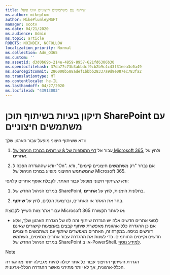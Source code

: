 ```yaml
---
title: שיתוף עם משתמשים חיצוניים אינו פועל
ms.author: mikeplum
author: MikePlumleyMSFT
manager: scotv
ms.date: 04/21/2020
ms.audience: Admin
ms.topic: article
ROBOTS: NOINDEX, NOFOLLOW
localization_priority: Normal
ms.collection: Adm_O365
ms.custom: ''
ms.assetid: d3d0b69b-214e-4859-8957-621fd6306b30
ms.openlocfilehash: 37da77c73b3abbdcf9cb2b9c4c43f31eea3c0a49
ms.sourcegitcommit: 286000b588adef1bbbb28337a9d9e087ec783fa2
ms.translationtype: MT
ms.contentlocale: he-IL
ms.lasthandoff: 04/27/2020
ms.locfileid: "43913003"
---
```

# <a name="fix-problems-sharing-sharepoint-content-with-external-users"></a>תיקון בעיות בשיתוף תוכן SharePoint עם משתמשים חיצוניים

ודא ששיתוף חיצוני מופעל עבור הארגון שלך:
  
1. עבור אל [דף התוספות של &amp; שירותים במרכז הניהול של Microsoft 365](https://portal.office.com/adminportal/home#/Settings/ServicesAndAddIns), ולחץ על **אתרים**.
    
2. ודא שההגדרה הפכה ל-"On". אם נבחר "רק משתמשים חיצוניים קיימים", ודא שהמשתמש החיצוני מופיע במרכז הניהול של Microsoft 365.
    
ודא ששיתוף חיצוני מופעל עבור האתר. לקבלת אוסף אתרים קלאסי:
  
1. במרכז הניהול החדש של SharePoint, בחלונית הימנית, לחץ על **אתרים**.
    
2. בחר את האתר או האתרים, וברצועת הכלים, לחץ על **שיתוף**.
    
עבור אתר צוות השייך לקבוצת Microsoft 365 או לאתר תקשורת:
  
- לסוגי אתרים חדשים אלה יש הגדרת שיתוף זהה לזו של הגדרת הארגון שלך, אלא אם כן ההגדרה כלל-ארגונית מאפשרת שיתוף קבצים באמצעות קישורים שאינם דורשים כניסה. במקרה זה, האתרים מאפשרים שיתוף עם משתמשים חיצוניים חדשים וקיימים החותמים. כדי לשנות את ההגדרה עבור אתרים מסוימים, השתמש במרכז הניהול החדש של SharePoint או ב-PowerShell. [למידע נוסף](https://go.microsoft.com/fwlink/?linkid=871863).
    
> [!NOTE]
> הגדרת השיתוף החיצוני עבור כל אתר יכולה להיות מגבילה יותר מההגדרה הכלל-ארגונית, אך לא יותר מתירני מאשר ההגדרה הכלל-ארגונית. 
  

